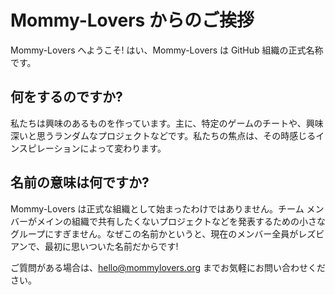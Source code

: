 # Mommy-Lovers からのご挨拶

Mommy-Lovers へようこそ! はい、Mommy-Lovers は GitHub 組織の正式名称です。

## 何をするのですか?

私たちは興味のあるものを作っています。主に、特定のゲームのチートや、興味深いと思うランダムなプロジェクトなどです。私たちの焦点は、その時感じるインスピレーションによって変わります。

## 名前の意味は何ですか?

Mommy-Lovers は正式な組織として始まったわけではありません。チーム メンバーがメインの組織で共有したくないプロジェクトなどを発表するための小さなグループにすぎません。なぜこの名前かというと、現在のメンバー全員がレズビアンで、最初に思いついた名前だからです!

ご質問がある場合は、[hello@mommylovers.org](mailto:hello@mommylovers.org) までお気軽にお問い合わせください。
